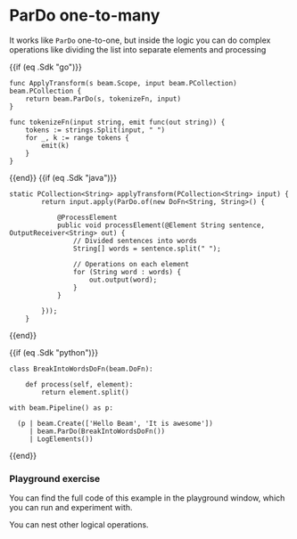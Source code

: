 <!--
Licensed under the Apache License, Version 2.0 (the "License");
you may not use this file except in compliance with the License.
You may obtain a copy of the License at
http://www.apache.org/licenses/LICENSE-2.0
Unless required by applicable law or agreed to in writing, software
distributed under the License is distributed on an "AS IS" BASIS,
WITHOUT WARRANTIES OR CONDITIONS OF ANY KIND, either express or implied.
See the License for the specific language governing permissions and
limitations under the License.
-->
# ParDo one-to-many

It works like `ParDo` one-to-one, but inside the logic you can do complex operations like dividing the list into separate elements and processing

{{if (eq .Sdk "go")}}
```
func ApplyTransform(s beam.Scope, input beam.PCollection) beam.PCollection {
	return beam.ParDo(s, tokenizeFn, input)
}

func tokenizeFn(input string, emit func(out string)) {
	tokens := strings.Split(input, " ")
	for _, k := range tokens {
		emit(k)
	}
}
```
{{end}}
{{if (eq .Sdk "java")}}
```
static PCollection<String> applyTransform(PCollection<String> input) {
        return input.apply(ParDo.of(new DoFn<String, String>() {

            @ProcessElement
            public void processElement(@Element String sentence, OutputReceiver<String> out) {
                // Divided sentences into words
                String[] words = sentence.split(" ");

                // Operations on each element
                for (String word : words) {
                    out.output(word);
                }
            }

        }));
    }
```
{{end}}

{{if (eq .Sdk "python")}}
```
class BreakIntoWordsDoFn(beam.DoFn):

    def process(self, element):
        return element.split()

with beam.Pipeline() as p:

  (p | beam.Create(['Hello Beam', 'It is awesome'])
     | beam.ParDo(BreakIntoWordsDoFn())
     | LogElements())
```
{{end}}
### Playground exercise

You can find the full code of this example in the playground window, which you can run and experiment with.

You can nest other logical operations.